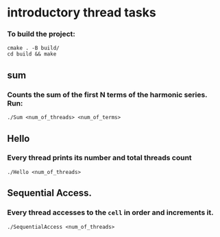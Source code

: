 # introductory thread tasks 
### To build the project:
```shell
cmake . -B build/ 
cd build && make
```
## sum 
### Counts the sum of the first N terms of the harmonic series. Run:
```shell
./Sum <num_of_threads> <num_of_terms>
```
## Hello
### Every thread prints its number and total threads count
```shell
./Hello <num_of_threads>
```
## Sequential Access.
### Every thread accesses to the `cell` in order and increments it.
```shell
./SequentialAccess <num_of_threads>
```
